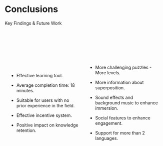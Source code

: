 # Conclusions

<p class='slide-subtitle'>Key Findings & Future Work</p>

<div class='section-wrapper'>
  <div class='text-wrapper grey-shadow rounded-md fade-out-vclick' v-after>
    <ul class='flex-list none'>
      <li class='check'>
        Effective learning tool.
      </li>
      <li class='check'>
        Average completion time: 18 minutes.
      </li>
      <li class='check'>
        Suitable for users with no prior experience in the field.
      </li>
      <li class='check'>
        Effective incentive system.
      </li>
      <li class='check'>
        Positive impact on knowledge retention.
      </li>
    </ul>
  </div>
  <div
    class='text-wrapper grey-shadow rounded-md'
    v-click='+1'
  >
    <ul class='flex-list none'>
      <li class='work'>
        More challenging puzzles - More levels.
      </li>
      <li class='work'>
        More information about superposition.
      </li>
      <li class='work'>
        Sound effects and background music to enhance immersion.
      </li>
      <li class='work'>
        Social features to enhance engagement.
      </li>
      <li class='work'>
        Support for more than 2 languages.
      </li>
    </ul>
  </div>
</div>

<style>
  .section-wrapper {
    display: flex;
    flex-direction: row;
    align-items: center;
    justify-content: space-around;
  }

  .text-wrapper {
    display: flex;
    flex-direction: column;
    justify-content: center;
    height: 450px;
    width: 450px;
    padding: 1em;
  }

  ul li {
    margin-bottom: 1em;
  }
</style>
